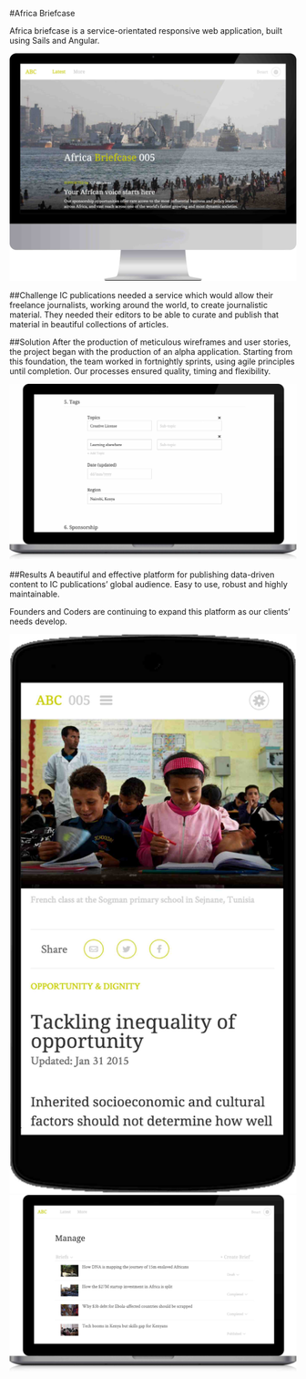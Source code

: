 #Africa Briefcase

Africa briefcase is a service-orientated responsive web application, built using Sails and Angular.

<p class="center"><img class="abc-desktop" src="../assets/abc-desktop.jpg"></p>

##Challenge
IC publications needed a service which would allow their freelance journalists, working around the world, to create journalistic material. They needed their editors to be able to curate and publish that material in beautiful collections of articles.

##Solution
After the production of meticulous wireframes and user stories, the project began with the production of an alpha application. Starting from this foundation, the team worked in fortnightly sprints, using agile principles until completion. Our processes ensured quality, timing and flexibility.

<p class="center">
	<img class="abc-laptop" src="../assets/abc-laptop-content.jpg">
</p>

##Results
A beautiful and effective platform for publishing data-driven content to IC publications’ global audience. Easy to use, robust and highly maintainable. 

Founders and Coders are continuing to expand this platform as our clients’ needs develop.

<p class="center">
	<img class="abc-mobile" src="../assets/abc-mobile.jpg">
	<img class="abc-laptop" src="../assets/abc-laptop.jpg">
</p>

